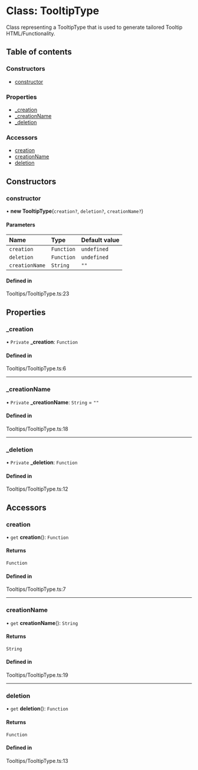 # Class: TooltipType

Class representing a TooltipType that is used to generate tailored Tooltip HTML/Functionality.

## Table of contents

### Constructors

- [constructor](../wiki/TooltipType#constructor)

### Properties

- [\_creation](../wiki/TooltipType#_creation)
- [\_creationName](../wiki/TooltipType#_creationname)
- [\_deletion](../wiki/TooltipType#_deletion)

### Accessors

- [creation](../wiki/TooltipType#creation)
- [creationName](../wiki/TooltipType#creationname)
- [deletion](../wiki/TooltipType#deletion)

## Constructors

### constructor

• **new TooltipType**(`creation?`, `deletion?`, `creationName?`)

#### Parameters

| Name | Type | Default value |
| :------ | :------ | :------ |
| `creation` | `Function` | `undefined` |
| `deletion` | `Function` | `undefined` |
| `creationName` | `String` | `""` |

#### Defined in

Tooltips/TooltipType.ts:23

## Properties

### \_creation

• `Private` **\_creation**: `Function`

#### Defined in

Tooltips/TooltipType.ts:6

___

### \_creationName

• `Private` **\_creationName**: `String` = `""`

#### Defined in

Tooltips/TooltipType.ts:18

___

### \_deletion

• `Private` **\_deletion**: `Function`

#### Defined in

Tooltips/TooltipType.ts:12

## Accessors

### creation

• `get` **creation**(): `Function`

#### Returns

`Function`

#### Defined in

Tooltips/TooltipType.ts:7

___

### creationName

• `get` **creationName**(): `String`

#### Returns

`String`

#### Defined in

Tooltips/TooltipType.ts:19

___

### deletion

• `get` **deletion**(): `Function`

#### Returns

`Function`

#### Defined in

Tooltips/TooltipType.ts:13
